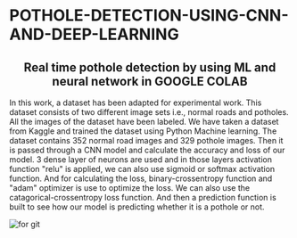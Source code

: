 # POTHOLE-DETECTION-USING-CNN-AND-DEEP-LEARNING

<h2 align="center" color="Blue">Real time pothole detection by using ML and neural network in GOOGLE COLAB</h2>

In this work, a dataset has been adapted for experimental work. This dataset consists of two different image sets i.e., normal roads and potholes. All the images of the dataset have been labeled. We have taken a dataset from Kaggle and trained the dataset using Python Machine learning. The dataset contains 352 normal road images and
329 pothole images. Then it is passed through a CNN model and calculate the accuracy and loss of our model. 3 dense layer of neurons are used and in those layers activation function "relu" is applied, we can also use sigmoid or softmax activation function. And for calculating the loss, binary-crossentropy function  and "adam" optimizer is use to optimize the loss. We can also use the catagorical-crossentropy loss function. And then a prediction  function is built to see how our model is predicting whether it is a pothole or not.

![for git](https://user-images.githubusercontent.com/123149345/215355680-fd64766a-74f4-45f6-866b-49bb4728a099.jpg)
